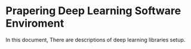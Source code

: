 # Prapering Deep Learning Software Enviroment 

In this document, There are descriptions of deep learning libraries setup. 
